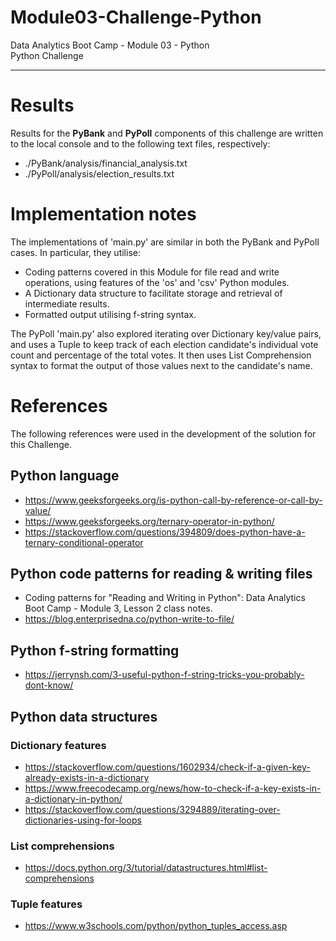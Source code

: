 # Module03-Challenge-Python
Data Analytics Boot Camp - Module 03 - Python \
Python Challenge

---

# Results

Results for the **PyBank** and **PyPoll** components of this challenge are written to the local console and to the following text files, respectively:
- ./PyBank/analysis/financial_analysis.txt
- ./PyPoll/analysis/election_results.txt

# Implementation notes

The implementations of 'main.py' are similar in both the PyBank and PyPoll cases. In particular, they utilise:
- Coding patterns covered in this Module for file read and write operations, using features of the 'os' and 'csv' Python modules.
- A Dictionary data structure to facilitate storage and retrieval of intermediate results.
- Formatted output utilising f-string syntax.

The PyPoll 'main.py' also explored iterating over Dictionary key/value pairs, and uses a Tuple to keep track of each election candidate's individual vote count and percentage of the total votes. It then uses List Comprehension syntax to format the output of those values next to the candidate's name.

# References

The following references were used in the development of the solution for this Challenge.

## Python language
- https://www.geeksforgeeks.org/is-python-call-by-reference-or-call-by-value/
- https://www.geeksforgeeks.org/ternary-operator-in-python/
- https://stackoverflow.com/questions/394809/does-python-have-a-ternary-conditional-operator

## Python code patterns for reading & writing files
- Coding patterns for "Reading and Writing in Python": Data Analytics Boot Camp - Module 3, Lesson 2 class notes.
- https://blog.enterprisedna.co/python-write-to-file/

## Python f-string formatting
- https://jerrynsh.com/3-useful-python-f-string-tricks-you-probably-dont-know/

## Python data structures
### Dictionary features
- https://stackoverflow.com/questions/1602934/check-if-a-given-key-already-exists-in-a-dictionary
- https://www.freecodecamp.org/news/how-to-check-if-a-key-exists-in-a-dictionary-in-python/
- https://stackoverflow.com/questions/3294889/iterating-over-dictionaries-using-for-loops
### List comprehensions
- https://docs.python.org/3/tutorial/datastructures.html#list-comprehensions
### Tuple features
- https://www.w3schools.com/python/python_tuples_access.asp
